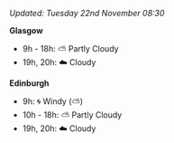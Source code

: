 *Updated: Tuesday 22nd November 08:30*

**Glasgow**

* 9h - 18h: :partly_sunny: Partly Cloudy
* 19h, 20h: :cloud: Cloudy

**Edinburgh**

* 9h: :cyclone: Windy (:partly_sunny:)
* 10h - 18h: :partly_sunny: Partly Cloudy
* 19h, 20h: :cloud: Cloudy
